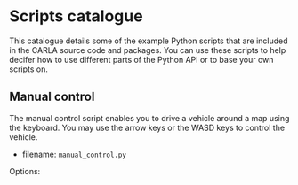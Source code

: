 # Scripts catalogue

This catalogue details some of the example Python scripts that are included in the CARLA source code and packages. You can use these scripts to help decifer how to use different parts of the Python API or to base your own scripts on. 

## Manual control

The manual control script enables you to drive a vehicle around a map using the keyboard. You may use the arrow keys or the WASD keys to control the vehicle. 

* filename: `manual_control.py`

Options:


